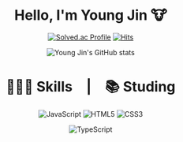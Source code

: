 
<div align='center'>
  
# Hello, I'm Young Jin 🐮

[![Solved.ac Profile](http://mazassumnida.wtf/api/v2/generate_badge?boj=god966)](https://solved.ac/god966/)
[![Hits](https://hits.seeyoufarm.com/api/count/incr/badge.svg?url=https%3A%2F%2Fgithub.com%2Fyoungjin-korea&count_bg=%233B9BD0&title_bg=%232A5057&icon=github.svg&icon_color=%23E7E7E7&title=hits&edge_flat=false)](https://hits.seeyoufarm.com)



![Young Jin's GitHub stats](https://github-readme-stats.vercel.app/api?username=youngjin-korea&theme=dark&show_icons=true)

# 🧑🏻‍💻 Skills　|　📚 Studing




![JavaScript](https://img.shields.io/badge/JavaScript-F7DF1E.svg?&style=for-the-badge&logo=JavaScript&logoColor=white)
![HTML5](https://img.shields.io/badge/HTML5-E34F26.svg?&style=for-the-badge&logo=HTML5&logoColor=white)
![CSS3](https://img.shields.io/badge/CSS3-1572B6.svg?&style=for-the-badge&logo=CSS3&logoColor=white)




![TypeScript](https://img.shields.io/badge/TypeScript-3178C6.svg?&style=for-the-badge&logo=TypeScript&logoColor=white)
</div>
